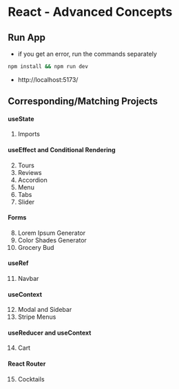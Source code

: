 <!-- leetcode, react, data analytic, postre, vue -->
<!-- leetcode, react, data analytic, postre, vue -->
<!-- leetcode, react, data analytic, postre, vue -->
<!-- leetcode, react, data analytic, postre, vue -->
<!-- leetcode, react, data analytic, postre, vue -->
<!-- leetcode, react, data analytic, postre, vue -->
<!-- leetcode, react, data analytic, postre, vue -->
<!-- leetcode, react, data analytic, postre, vue -->
<!-- leetcode, react, data analytic, postre, vue -->
<!-- leetcode, react, data analytic, postre, vue -->
<!-- leetcode, react, data analytic, postre, vue -->
<!-- leetcode, react, data analytic, postre, vue -->
<!-- leetcode, react, data analytic, postre, vue -->
<!-- leetcode, react, data analytic, postre, vue -->
<!-- leetcode, react, data analytic, postre, vue -->
<!-- leetcode, react, data analytic, postre, vue -->
<!-- leetcode, react, data analytic, postre, vue -->
<!-- leetcode, react, data analytic, postre, vue -->
<!-- leetcode, react, data analytic, postre, vue -->
<!-- leetcode, react, data analytic, postre, vue -->
<!-- leetcode, react, data analytic, postre, vue -->
<!-- leetcode, react, data analytic, postre, vue -->
<!-- leetcode, react, data analytic, postre, vue -->
<!-- leetcode, react, data analytic, postre, vue -->

# React - Advanced Concepts

## Run App

- if you get an error, run the commands separately

```sh
npm install && npm run dev
```

- http://localhost:5173/

## Corresponding/Matching Projects

#### useState

1. Imports

#### useEffect and Conditional Rendering

2. Tours
3. Reviews
4. Accordion
5. Menu
6. Tabs
7. Slider

#### Forms

8. Lorem Ipsum Generator
9. Color Shades Generator
10. Grocery Bud

#### useRef

11. Navbar

#### useContext

12. Modal and Sidebar
13. Stripe Menus

#### useReducer and useContext

14. Cart

#### React Router

15. Cocktails
